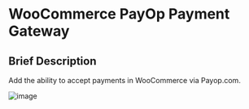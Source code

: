 WooCommerce PayOp Payment Gateway
=====================

## Brief Description

Add the ability to accept payments in WooCommerce via Payop.com.

![image]({://img.shields.io/badge/-POST-green})